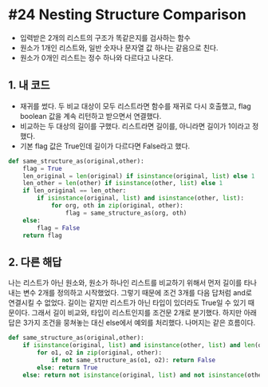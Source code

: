# #24 Nesting Structure Comparison

- 입력받은 2개의 리스트의 구조가 똑같은지를 검사하는 함수
- 원소가 1개인 리스트와, 일반 숫자나 문자열 값 하나는 같음으로 친다.
- 원소가 0개인 리스트는 정수 하나와 다르다고 나온다.

## 1. 내 코드

- 재귀를 썼다. 두 비교 대상이 모두 리스트라면 함수를 재귀로 다시 호출했고, flag boolean 값을 계속 리턴하고 받으면서 연결했다.
- 비교하는 두 대상의 길이를 구했다. 리스트라면 길이를, 아니라면 길이가 1이라고 정했다.
- 기본 flag 값은 True인데 길이가 다르다면 False라고 했다.

```python
def same_structure_as(original,other):
    flag = True
    len_original = len(original) if isinstance(original, list) else 1
    len_other = len(other) if isinstance(other, list) else 1
    if len_original == len_other:
        if isinstance(original, list) and isinstance(other, list):
            for org, oth in zip(original, other):
                flag = same_structure_as(org, oth)
    else:
        flag = False
    return flag
```

## 2. 다른 해답

나는 리스트가 아닌 원소와, 원소가 하나인 리스트를 비교하기 위해서 먼저 길이를 타나내는 변수 2개를 정의하고 시작했었다. 그렇기 때문에 조건 3개를 다음 답처럼 and로 연결시킬 수 없었다. 길이는 같지만 리스트가 아닌 타입이 있더라도 True일 수 있기 때문이다. 그래서 길이 비교와, 타입이 리스트인지를 조건문 2개로 분기했다. 하지만 아래 답은 3가지 조건을 뭉쳐놓는 대신 else에서 예외를 처리했다. 나머지는 같은 흐름이다.

```python
def same_structure_as(original,other):
    if isinstance(original, list) and isinstance(other, list) and len(original) == len(other):
        for o1, o2 in zip(original, other):
            if not same_structure_as(o1, o2): return False
        else: return True
    else: return not isinstance(original, list) and not isinstance(other, list)
```
